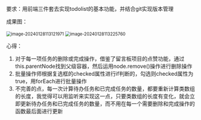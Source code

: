 要求：用前端三件套去实现todolist的基本功能，并结合git实现版本管理

成果图：

<img src="C:\Users\cjy\AppData\Roaming\Typora\typora-user-images\image-20240128113121971.png" alt="image-20240128113121971" style="zoom: 80%;" /> 

<img src="C:\Users\cjy\AppData\Roaming\Typora\typora-user-images\image-20240128113225760.png" alt="image-20240128113225760" style="zoom:80%;" /> 

心得：

1. 对于每一项任务的删除或完成操作，借鉴了留言板项目的点赞功能，通过this.parentNode找到父级容器，然后运用node.remove()操作进行删除操作
2. 批量操作师根据复选框的checked属性进行if判断的，勾选则checked属性为true，用forEach进行批量操作
3. 不完善的点，每一次计算待办任务和已完成任务的数量，都要重新计算类数组的长度，我觉得可以用监听来实现这一点，只要类数组的长度有变化，就会立即更新待办任务和已完成任务的数量，而不用在每一个需要删除和完成操作的函数最后面进行更新